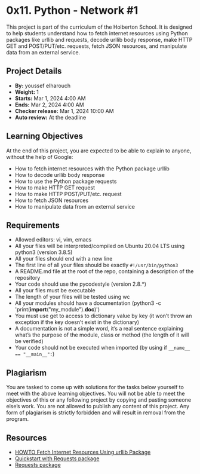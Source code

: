 # 0x11. Python - Network #1

This project is part of the curriculum of the Holberton School. It is designed to help students understand how to fetch internet resources using Python packages like urllib and requests, decode urllib body response, make HTTP GET and POST/PUT/etc. requests, fetch JSON resources, and manipulate data from an external service.

## Project Details

* **By:** youssef elharouch
* **Weight:** 1
* **Starts:** Mar 1, 2024 4:00 AM
* **Ends:** Mar 2, 2024 4:00 AM
* **Checker release:** Mar 1, 2024 10:00 AM
* **Auto review:** At the deadline

## Learning Objectives

At the end of this project, you are expected to be able to explain to anyone, without the help of Google:

* How to fetch internet resources with the Python package urllib
* How to decode urllib body response
* How to use the Python package requests
* How to make HTTP GET request
* How to make HTTP POST/PUT/etc. request
* How to fetch JSON resources
* How to manipulate data from an external service

## Requirements

* Allowed editors: vi, vim, emacs
* All your files will be interpreted/compiled on Ubuntu 20.04 LTS using python3 (version 3.8.5)
* All your files should end with a new line
* The first line of all your files should be exactly `#!/usr/bin/python3`
* A README.md file at the root of the repo, containing a description of the repository
* Your code should use the pycodestyle (version 2.8.*)
* All your files must be executable
* The length of your files will be tested using wc
* All your modules should have a documentation (python3 -c 'print(__import__("my_module").__doc__)')
* You must use get to access to dictionary value by key (it won’t throw an exception if the key doesn’t exist in the dictionary)
* A documentation is not a simple word, it’s a real sentence explaining what’s the purpose of the module, class or method (the length of it will be verified)
* Your code should not be executed when imported (by using if `__name__ == "__main__":`)

## Plagiarism

You are tasked to come up with solutions for the tasks below yourself to meet with the above learning objectives. You will not be able to meet the objectives of this or any following project by copying and pasting someone else’s work. You are not allowed to publish any content of this project. Any form of plagiarism is strictly forbidden and will result in removal from the program.

## Resources

* [HOWTO Fetch Internet Resources Using urllib Package](#)
* [Quickstart with Requests package](#)
* [Requests package](#)












